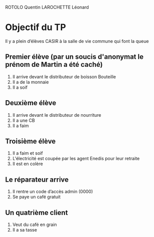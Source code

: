 ROTOLO Quentin LAROCHETTE Léonard

# Objectif du TP

Il y a plein d’élèves CASIR à la salle de vie commune qui font la queue

## Premier élève (par un soucis d'anonymat le prénom de Martin a été caché)

1. Il arrive devant le distributeur de boisson Bouteille
1. Il a de la monnaie
1. Il a soif

## Deuxième élève 

1. Il arrive devant le distributeur de nourriture
1. Il a une CB
1. Il a faim

## Troisième élève

1. Il a faim et soif
1. L'électricité est coupée par les agent Enedis pour leur retraite
1. Il est en colère

## Le réparateur arrive

1. Il rentre un code d’accès admin (0000)
1. Se paye un café gratuit

## Un quatrième client
1. Veut du café en grain
1. Il a sa tasse
